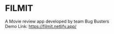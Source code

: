 # FILMIT

A Movie review app developed by team Bug Busters  
Demo Link: https://filmit.netlify.app/
